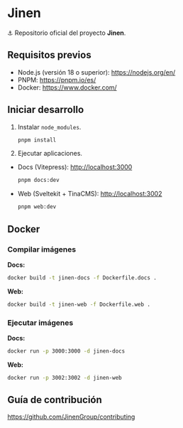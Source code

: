 # Jinen

⚓ Repositorio oficial del proyecto **Jinen**.

## Requisitos previos

- Node.js (versión 18 o superior): <https://nodejs.org/en/>
- PNPM: <https://pnpm.io/es/>
- Docker: <https://www.docker.com/>

## Iniciar desarrollo

1. Instalar `node_modules`.

   ```sh
   pnpm install
   ```

2. Ejecutar aplicaciones.

- Docs (Vitepress): [http://localhost:3000](http://localhost:3000)

  ```sh
  pnpm docs:dev
  ```

- Web (Sveltekit + TinaCMS): [http://localhost:3002](http://localhost:3002)

  ```sh
  pnpm web:dev
  ```

## Docker

### Compilar imágenes

**Docs:**

```sh
docker build -t jinen-docs -f Dockerfile.docs .
```

**Web:**

```sh
docker build -t jinen-web -f Dockerfile.web .
```

### Ejecutar imágenes

**Docs:**

```sh
docker run -p 3000:3000 -d jinen-docs
```

**Web:**

```sh
docker run -p 3002:3002 -d jinen-web
```

## Guía de contribución

<https://github.com/JinenGroup/contributing>
